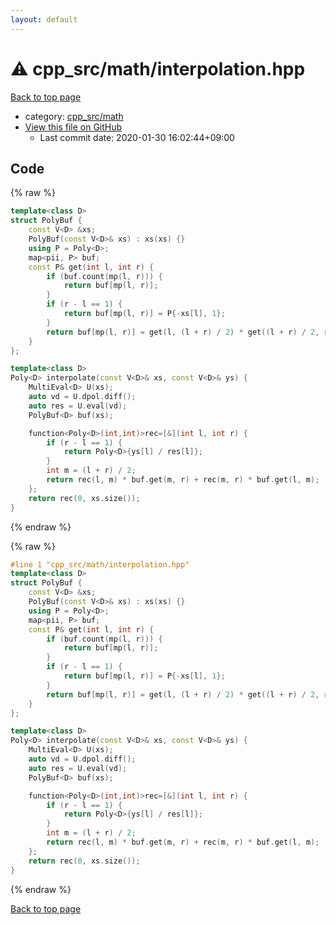 ```yaml
---
layout: default
---
```


<!-- mathjax config similar to math.stackexchange -->
<script type="text/javascript" async
  src="https://cdnjs.cloudflare.com/ajax/libs/mathjax/2.7.5/MathJax.js?config=TeX-MML-AM_CHTML">
</script>
<script type="text/x-mathjax-config">
  MathJax.Hub.Config({
    TeX: { equationNumbers: { autoNumber: "AMS" }},
    tex2jax: {
      inlineMath: [ ['$','$'] ],
      processEscapes: true
    },
    "HTML-CSS": { matchFontHeight: false },
    displayAlign: "left",
    displayIndent: "2em"
  });
</script>

<script type="text/javascript" src="https://cdnjs.cloudflare.com/ajax/libs/jquery/3.4.1/jquery.min.js"></script>
<script src="https://cdn.jsdelivr.net/npm/jquery-balloon-js@1.1.2/jquery.balloon.min.js" integrity="sha256-ZEYs9VrgAeNuPvs15E39OsyOJaIkXEEt10fzxJ20+2I=" crossorigin="anonymous"></script>
<script type="text/javascript" src="../../../assets/js/copy-button.js"></script>
<link rel="stylesheet" href="../../../assets/css/copy-button.css" />


# :warning: cpp_src/math/interpolation.hpp

<a href="../../../index.html">Back to top page</a>

* category: <a href="../../../index.html#7f80e2498998e03897cbfac19f068c09">cpp_src/math</a>
* <a href="{{ site.github.repository_url }}/blob/master/cpp_src/math/interpolation.hpp">View this file on GitHub</a>
    - Last commit date: 2020-01-30 16:02:44+09:00




## Code

<a id="unbundled"></a>
{% raw %}
```cpp
template<class D>
struct PolyBuf {
	const V<D> &xs;
	PolyBuf(const V<D>& xs) : xs(xs) {}
	using P = Poly<D>;
	map<pii, P> buf;
	const P& get(int l, int r) {
		if (buf.count(mp(l, r))) {
			return buf[mp(l, r)];
		}
		if (r - l == 1) {
			return buf[mp(l, r)] = P{-xs[l], 1};
		}
		return buf[mp(l, r)] = get(l, (l + r) / 2) * get((l + r) / 2, r);
	}
};

template<class D>
Poly<D> interpolate(const V<D>& xs, const V<D>& ys) {
	MultiEval<D> U(xs);
	auto vd = U.dpol.diff();
	auto res = U.eval(vd);
	PolyBuf<D> buf(xs);

	function<Poly<D>(int,int)>rec=[&](int l, int r) {
		if (r - l == 1) {
			return Poly<D>{ys[l] / res[l]};
		}
		int m = (l + r) / 2;
		return rec(l, m) * buf.get(m, r) + rec(m, r) * buf.get(l, m);
	};
	return rec(0, xs.size());
}
```
{% endraw %}

<a id="bundled"></a>
{% raw %}
```cpp
#line 1 "cpp_src/math/interpolation.hpp"
template<class D>
struct PolyBuf {
	const V<D> &xs;
	PolyBuf(const V<D>& xs) : xs(xs) {}
	using P = Poly<D>;
	map<pii, P> buf;
	const P& get(int l, int r) {
		if (buf.count(mp(l, r))) {
			return buf[mp(l, r)];
		}
		if (r - l == 1) {
			return buf[mp(l, r)] = P{-xs[l], 1};
		}
		return buf[mp(l, r)] = get(l, (l + r) / 2) * get((l + r) / 2, r);
	}
};

template<class D>
Poly<D> interpolate(const V<D>& xs, const V<D>& ys) {
	MultiEval<D> U(xs);
	auto vd = U.dpol.diff();
	auto res = U.eval(vd);
	PolyBuf<D> buf(xs);

	function<Poly<D>(int,int)>rec=[&](int l, int r) {
		if (r - l == 1) {
			return Poly<D>{ys[l] / res[l]};
		}
		int m = (l + r) / 2;
		return rec(l, m) * buf.get(m, r) + rec(m, r) * buf.get(l, m);
	};
	return rec(0, xs.size());
}

```
{% endraw %}

<a href="../../../index.html">Back to top page</a>

